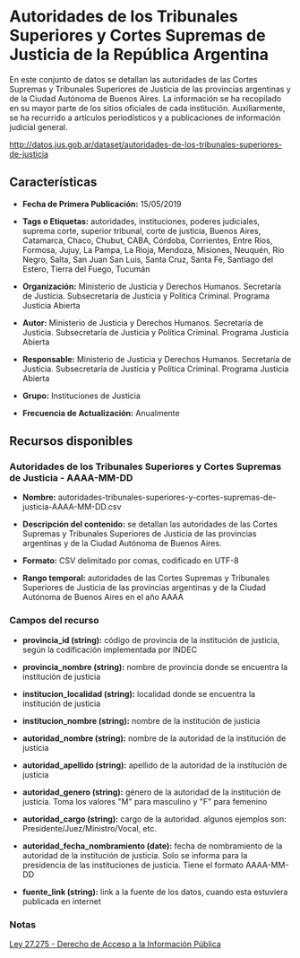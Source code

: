 Autoridades de los Tribunales Superiores y Cortes Supremas de Justicia de la República Argentina
================================================================================================

En este conjunto de datos se detallan las autoridades de las Cortes Supremas y Tribunales Superiores de Justicia de las provincias argentinas y de la Ciudad Autónoma de Buenos Aires. La información se ha recopilado en su mayor parte de los sitios oficiales de cada institución. Auxiliarmente, se ha recurrido a artículos periodísticos y a publicaciones de información judicial general.

http://datos.jus.gob.ar/dataset/autoridades-de-los-tribunales-superiores-de-justicia

Características
---------------

-   **Fecha de Primera Publicación:** 15/05/2019

-   **Tags o Etiquetas:** autoridades, instituciones, poderes judiciales, suprema corte, superior tribunal, corte de justicia, Buenos Aires, Catamarca, Chaco, Chubut, CABA, Córdoba, Corrientes, Entre Ríos, Formosa, Jujuy, La Pampa, La Rioja, Mendoza, Misiones, Neuquén, Río Negro, Salta, San Juan San Luis, Santa Cruz, Santa Fe, Santiago del Estero, Tierra del Fuego, Tucumán

-   **Organización:** Ministerio de Justicia y Derechos Humanos. Secretaría de Justicia. Subsecretaría de Justicia y Política Criminal. Programa Justicia Abierta

-   **Autor:** Ministerio de Justicia y Derechos Humanos. Secretaría de Justicia. Subsecretaría de Justicia y Política Criminal. Programa Justicia Abierta

-   **Responsable:** Ministerio de Justicia y Derechos Humanos. Secretaría de Justicia. Subsecretaría de Justicia y Política Criminal. Programa Justicia Abierta

-   **Grupo:** Instituciones de Justicia

-   **Frecuencia de Actualización:** Anualmente

Recursos disponibles
--------------------

### Autoridades de los Tribunales Superiores y Cortes Supremas de Justicia - AAAA-MM-DD

-   **Nombre:** autoridades-tribunales-superiores-y-cortes-supremas-de-justicia-AAAA-MM-DD.csv

-   **Descripción del contenido:** se detallan las autoridades de las Cortes Supremas y Tribunales Superiores de Justicia de las provincias argentinas y de la Ciudad Autónoma de Buenos Aires.

-   **Formato:** CSV delimitado por comas, codificado en UTF-8

-   **Rango temporal:** autoridades de las Cortes Supremas y Tribunales Superiores de Justicia de las provincias argentinas y de la Ciudad Autónoma de Buenos Aires en el año AAAA

### Campos del recurso

-   **provincia_id (string):** código de provincia de la institución de justicia, según la codificación implementada por INDEC

-   **provincia_nombre (string):** nombre de provincia donde se encuentra la institución de justicia

-   **institucion_localidad (string):** localidad donde se encuentra la institución de justicia

-   **institucion_nombre (string):** nombre de la institución de justicia

-   **autoridad_nombre (string):** nombre de la autoridad de la institución de justicia

-   **autoridad_apellido (string):** apellido de la autoridad de la institución de justicia

-   **autoridad_genero (string):** género de la autoridad de la institución de justicia. Toma los valores "M" para masculino y "F" para femenino

-   **autoridad_cargo (string):** cargo de la autoridad. algunos ejemplos son: Presidente/Juez/Ministro/Vocal, etc.

-   **autoridad_fecha_nombramiento (date):** fecha de nombramiento de la autoridad de la institución de justicia. Solo se informa para la presidencia de las instituciones de justicia. Tiene el formato AAAA-MM-DD

-   **fuente_link (string):** link a la fuente de los datos, cuando esta estuviera publicada en internet


### Notas

[Ley 27.275 - Derecho de Acceso a la Información Pública](http://servicios.infoleg.gob.ar/infolegInternet/anexos/265000-269999/265949/norma.htm)
